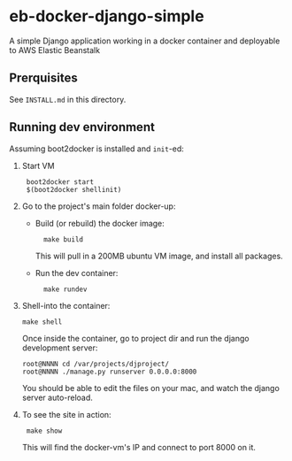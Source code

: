 eb-docker-django-simple
=======================

A simple Django application working in a docker container and deployable to AWS Elastic Beanstalk


Prerquisites
------------

See `INSTALL.md` in this directory.


Running dev environment
-----------------------

Assuming boot2docker is installed and `init`-ed:

1. Start VM  

        boot2docker start
        $(boot2docker shellinit)


2. Go to the project's main folder docker-up:

    - Build (or rebuild) the docker image: 

            make build

      This will pull in a 200MB ubuntu VM image, and install all packages.

    - Run the dev container:

            make rundev


3.  Shell-into the container:

        make shell

    Once inside the container, go to project dir and run the django development server:

        root@NNNN cd /var/projects/djproject/
        root@NNNN ./manage.py runserver 0.0.0.0:8000   

    You should be able to edit the files on your mac, 
    and watch the django server auto-reload.


4. To see the site in action:

        make show

    This will find the docker-vm's IP and connect to port 8000 on it.


    













